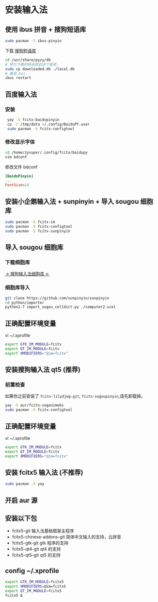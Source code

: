 # 安装输入法

## 使用 ibus 拼音 + 搜狗短语库

```sh
sudo pacman -S ibus-pinyin
```

下载 [搜狗短语库](http://code.google.com/p/hslinuxextra/downloads/list)

```sh
cd /usr/share/pyzy/db
# 拷贝下载的短语库到这个路径.
sudo cp downloaded.db ./local.db
# 重启 bus.
ibus restart
```

## 百度输入法

### 安装

```sh
 yay -S fcitx-baidupinyin
 cp -r /tmp/data ~/.config/BaiduPY.user
 sudo pacman -S fcitx-configtool
```

### 修改显示字体

```sh
cd /home/zysuper/.config/fcitx/baidupy
vim bdconf
```

修改文件 bdconf

```ini
[BaiduPinyin]
...
FontSize=14
```

## 安装小企鹅输入法 + sunpinyin + 导入 sougou 细胞库

```sh
sudo pacman -S fcitx-im
sudo pacman -S fcitx-configtool
sudo pacman -S fcitx-sunpinyin
```

## 导入 sougou 细胞库

### 下载细胞库

[-> 搜狗输入法细胞库 <-](https://pinyin.sogou.com/)

### 细胞库导入

```sh
git clone https://github.com/sunpinyin/sunpinyin
cd python/importer
python2.7 import_sogou_celldict.py ./computer2.scel
```

## 正确配置环境变量

vi ~/.xprofile

```sh
export GTK_IM_MODULE=fcitx
export QT_IM_MODULE=fcitx
export XMODIFIERS="@im=fcitx"
```

## 安装搜狗输入法 qt5 (推荐)

### 前置检查

如果你之前安装了 `fcitx-lilydjwg-git`, `fcitx-sogoupinyin`,请先卸载掉。

```sh
yay -S aur/fcitx-sogouimebs
sudo pacman -S fcitx-configtool
```

## 正确配置环境变量

vi ~/.xprofile

```sh
export GTK_IM_MODULE=fcitx
export QT_IM_MODULE=fcitx
export XMODIFIERS="@im=fcitx"
```

## 安装 fcitx5 输入法 (不推荐)  

```sh
sudo pacman -S yay 
```

## 开启 aur 源

## 安装以下包

* fcitx5-git 输入法基础框架主程序
* fcitx5-chinese-addons-git 简体中文输入的支持，云拼音
* fcitx5-gtk-git gtk 程序的支持
* fcitx5-qt4-git qt4 的支持
* fcitx5-qt5-git qt5 的支持

## config ~/.xprofile

```sh
export GTK_IM_MODULE=fcitx5
export XMODIFIERS=@im=fcitx5
export QT_IM_MODULE=fcitx5
fcitx5 &
```


